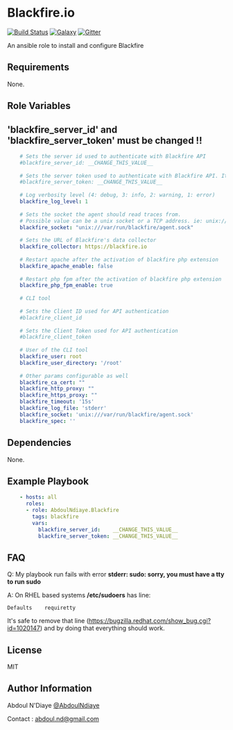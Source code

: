 Blackfire.io
============

[![Build Status](https://travis-ci.org/AbdoulNdiaye/ansible-role-blackfire.svg)](https://travis-ci.org/AbdoulNdiaye/ansible-role-blackfire)
[![Galaxy](https://img.shields.io/badge/Galaxy-AbdoulNdiaye.blackfire-blue.svg)](https://galaxy.ansible.com/list#/roles/3201)
[![Gitter](https://badges.gitter.im/Join%20Chat.svg)](https://gitter.im/AbdoulNdiaye/ansible-role-blackfire?utm_source=badge&utm_medium=badge&utm_campaign=pr-badge)

An ansible role to install and configure Blackfire

Requirements
------------

None.

Role Variables
--------------

'blackfire_server_id' and 'blackfire_server_token' must be changed !!
--------------------------------------------------------------

``` yaml
    # Sets the server id used to authenticate with Blackfire API
    #blackfire_server_id: __CHANGE_THIS_VALUE__
        
    # Sets the server token used to authenticate with Blackfire API. It is unsafe to set this from the command line
    #blackfire_server_token: __CHANGE_THIS_VALUE__
        
    # Log verbosity level (4: debug, 3: info, 2: warning, 1: error)
    blackfire_log_level: 1
        
    # Sets the socket the agent should read traces from.
    # Possible value can be a unix socket or a TCP address. ie: unix:///var/run/blackfire/agent.sock or tcp://127.0.0.1:8307
    blackfire_socket: "unix:///var/run/blackfire/agent.sock"
        
    # Sets the URL of Blackfire's data collector
    blackfire_collector: https://blackfire.io
        
    # Restart apache after the activation of blackfire php extension
    blackfire_apache_enable: false
        
    # Restart php fpm after the activation of blackfire php extension
    blackfire_php_fpm_enable: true
    
    # CLI tool
    
    # Sets the Client ID used for API authentication
    #blackfire_client_id
    
    # Sets the Client Token used for API authentication
    #blackfire_client_token
    
    # User of the CLI tool
    blackfire_user: root
    blackfire_user_directory: '/root'
    
    # Other params configurable as well
    blackfire_ca_cert: ""
    blackfire_http_proxy: ""
    blackfire_https_proxy: ""
    blackfire_timeout: '15s'
    blackfire_log_file: 'stderr'
    blackfire_socket: 'unix:///var/run/blackfire/agent.sock'
    blackfire_spec: ''
```

Dependencies
------------

None.

Example Playbook
----------------

``` yaml
    - hosts: all
      roles:
      - role: AbdoulNdiaye.Blackfire
        tags: blackfire
        vars:
          blackfire_server_id:    __CHANGE_THIS_VALUE__
          blackfire_server_token: __CHANGE_THIS_VALUE__
```

FAQ
---

Q: My playbook run fails with error **stderr: sudo: sorry, you must have a tty to run sudo**

A: On RHEL based systems **/etc/sudoers** has line:

```
Defaults    requiretty
```

It's safe to remove that line (https://bugzilla.redhat.com/show_bug.cgi?id=1020147) and by doing that everything should work.

License
-------

MIT

Author Information
------------------

Abdoul N'Diaye [@AbdoulNdiaye](https://twitter.com/AbdoulNDiaye)

Contact : <abdoul.nd@gmail.com>
